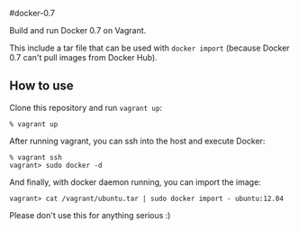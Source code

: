 #docker-0.7

Build and run Docker 0.7 on Vagrant.

This include a tar file that can be used with ``docker import`` (because Docker
0.7 can't pull images from Docker Hub).

## How to use

Clone this repository and run ``vagrant up``:

```
% vagrant up
```

After running vagrant, you can ssh into the host and execute Docker:


```
% vagrant ssh
vagrant> sudo docker -d
```

And finally, with docker daemon running, you can import the image:

```
vagrant> cat /vagrant/ubuntu.tar | sudo docker import - ubuntu:12.04
```

Please don't use this for anything serious :)
